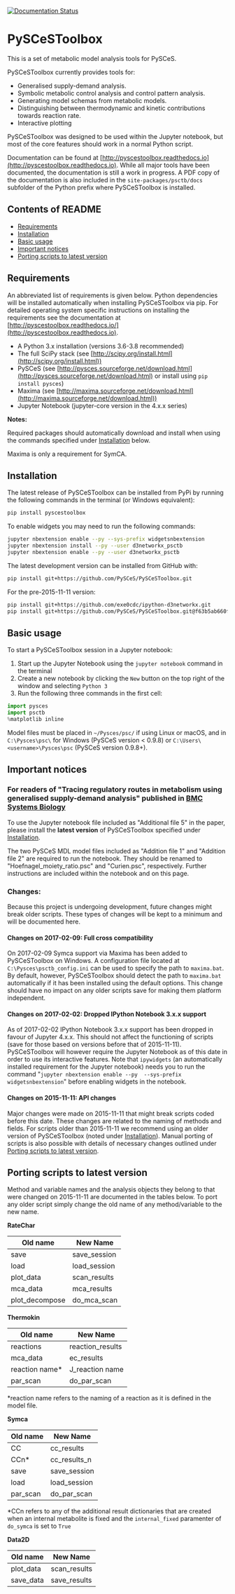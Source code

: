 [![Documentation Status](https://readthedocs.org/projects/pyscestoolbox/badge/?version=latest)](http://pyscestoolbox.readthedocs.org/en/latest/?badge=latest)

# PySCeSToolbox

This is a set of metabolic model analysis tools for PySCeS.

PySCeSToolbox currently provides tools for:

- Generalised supply-demand analysis.
- Symbolic metabolic control analysis and control pattern analysis.
- Generating model schemas from metabolic models.
- Distinguishing between thermodynamic and kinetic contributions towards reaction rate.
- Interactive plotting

PySCeSToolbox was designed to be used within the Jupyter notebook, but most of the core features should work in a normal Python script.

Documentation can be found at 
[http://pyscestoolbox.readthedocs.io](http://pyscestoolbox.readthedocs.io). 
While all major tools have been documented, the documentation is still a work in 
progress. A PDF copy of the documentation is also included in the 
`site-packages/psctb/docs` subfolder of the Python prefix where PySCeSToolbox 
is installed.

## Contents of README

* [Requirements](#requirements)
* [Installation](#installation)
* [Basic usage](#basic-usage)
* [Important notices](#important-notices)
* [Porting scripts to latest version](#porting-scripts-to-latest-version)

## Requirements

An abbreviated list of requirements is given below. Python dependencies will be 
installed automatically when installing PySCeSToolbox via pip. For detailed 
operating system specific instructions on installing the requirements see the 
documentation at 
[http://pyscestoolbox.readthedocs.io/](http://pyscestoolbox.readthedocs.io).

- A Python 3.x installation (versions 3.6-3.8 recommended)
- The full SciPy stack (see [http://scipy.org/install.html](http://scipy.org/install.html))
- PySCeS (see [http://pysces.sourceforge.net/download.html](http://pysces.sourceforge.net/download.html) or install using ``pip install pysces``)
- Maxima (see [http://maxima.sourceforge.net/download.html](http://maxima.sourceforge.net/download.html))
- Jupyter Notebook (jupyter-core version in the 4.x.x series)

**Notes:**

Required packages should automatically download and install when using the commands specified under [Installation](#installation) below.

Maxima is only a requirement for SymCA.

## Installation

The latest release of PySCeSToolbox can be installed from PyPi by running the following commands in the terminal (or Windows equivalent):

```bash
pip install pyscestoolbox
```

To enable widgets you may need to run the following commands:

```bash
jupyter nbextension enable --py --sys-prefix widgetsnbextension
jupyter nbextension install --py --user d3networkx_psctb
jupyter nbextension enable --py --user d3networkx_psctb
```

The latest development version can be installed from GitHub with:

```bash
pip install git+https://github.com/PySCeS/PySCeSToolbox.git
```

For the pre-2015-11-11 version:

```bash
pip install git+https://github.com/exe0cdc/ipython-d3networkx.git
pip install git+https://github.com/PySCeS/PySCeSToolbox.git@f63b5ab660f103105750159885608a5f48de1551
```

## Basic usage

To start a PySCeSToolbox session in a Jupyter notebook:

 1. Start up the Jupyter Notebook using the ``jupyter notebook`` command in the terminal
 2. Create a new notebook by clicking the ``New`` button on the top right of the 
    window and selecting ``Python 3`` 
 3. Run the following three commands in the first cell:

```python
import pysces
import psctb
%matplotlib inline
```

Model files must be placed in `~/Pysces/psc/` if using Linux or macOS, and in 
`C:\Pysces\psc\` for Windows (PySCeS version < 0.9.8) or 
`C:\Users\<username>\Pysces\psc` (PySCeS version 0.9.8+). 

## Important notices

### For readers of "Tracing regulatory routes in metabolism using generalised supply-demand analysis" published in [BMC Systems Biology](https://doi.org/10.1186/s12918-015-0236-1)

To use the Jupyter notebook file included as "Additional file 5" in the paper, 
please install the **latest version** of PySCeSToolbox specified under 
[Installation](#installation).

The two PySCeS MDL model files included as "Addition file 1" and "Addition file 
2" are required to run the notebook. They should be renamed to 
"Hoefnagel_moiety_ratio.psc" and "Curien.psc", respectively. Further 
instructions are included within the notebook and on this page. 

### Changes:
Because this project is undergoing development, future changes might break 
older scripts. These types of changes will be kept to a minimum and will be 
documented here.

#### Changes on 2017-02-09: Full cross compatibility
On 2017-02-09 Symca support via Maxima has been added to PySCeSToolbox on 
Windows. A configuration file located at `C:\Pysces\psctb_config.ini` can be 
used to specify the path to `maxima.bat`. By default, however, PySCeSToolbox 
should detect the path to `maxima.bat` automatically if it has been installed 
using the default options. This change should have no impact on any older 
scripts save for making them platform independent. 

#### Changes on 2017-02-02: Dropped IPython Notebook 3.x.x support
As of 2017-02-02 IPython Notebook 3.x.x support has been dropped in favour of 
Jupyter 4.x.x. This should not affect the functioning of scripts (save for those 
based on versions before that of 2015-11-11). PySCeSToolbox will however require 
the Jupyter Notebook as of this date in order to use its interactive features. 
Note that `ipywidgets` (an automatically installed requirement for the Jupyter 
notebook) needs you to run the command "`jupyter nbextension enable --py 
--sys-prefix widgetsnbextension`" before enabling widgets in the notebook. 

#### Changes on 2015-11-11: API changes
Major changes were made on 2015-11-11 that might break scripts coded before this 
date. These changes are related to the naming of methods and fields. For scripts 
older than 2015-11-11 we recommend using an older version of PySCeSToolbox 
(noted under [Installation](#installation)). Manual porting of scripts is also 
possible with details of necessary changes outlined under 
[Porting scripts to latest version](#porting-scripts-to-latest-version). 

## Porting scripts to latest version

Method and variable names and the analysis objects they belong to that were 
changed on 2015-11-11 are documented in the tables below. To port any older 
script simply change the old name of any method/variable to the new name. 

**RateChar**

|Old name       |New Name    |
|---------------|------------|
|save           |save_session|
|load           |load_session|
|plot_data      |scan_results|
|mca_data       |mca_results |
|plot_decompose |do_mca_scan |

**Thermokin**

|Old name       |New Name        |
|---------------|----------------|
|reactions      |reaction_results|
|mca_data       |ec_results      |
|reaction name* |J_reaction name |
|par_scan       |do_par_scan     |

*reaction name refers to the naming of a reaction as it is defined in the model file.

**Symca**

|Old name       |New Name    |
|---------------|------------|
|CC             |cc_results  |
|CCn*           |cc_results_n|
|save           |save_session|
|load           |load_session|
|par_scan       |do_par_scan |

*CCn refers to any of the additional result dictionaries that are created when an internal metabolite is fixed and the `internal_fixed` paramenter of `do_symca` is set to `True`

**Data2D**

|Old name       |New Name    |
|---------------|------------|
|plot_data      |scan_results|
|save_data      |save_results|
